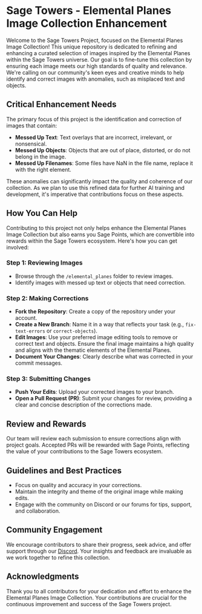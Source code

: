 # Sage Towers - Elemental Planes Image Collection Enhancement

Welcome to the Sage Towers Project, focused on the Elemental Planes Image Collection! This unique repository is dedicated to refining and enhancing a curated selection of images inspired by the Elemental Planes within the Sage Towers universe. Our goal is to fine-tune this collection by ensuring each image meets our high standards of quality and relevance. We're calling on our community's keen eyes and creative minds to help identify and correct images with anomalies, such as misplaced text and objects.

## Critical Enhancement Needs

The primary focus of this project is the identification and correction of images that contain:
- **Messed Up Text**: Text overlays that are incorrect, irrelevant, or nonsensical.
- **Messed Up Objects**: Objects that are out of place, distorted, or do not belong in the image.
- **Messed Up Filenames**: Some files have NaN in the file name, replace it with the right element.

These anomalies can significantly impact the quality and coherence of our collection. As we plan to use this refined data for further AI training and development, it's imperative that contributions focus on these aspects.

## How You Can Help

Contributing to this project not only helps enhance the Elemental Planes Image Collection but also earns you Sage Points, which are convertible into rewards within the Sage Towers ecosystem. Here's how you can get involved:

### Step 1: Reviewing Images

- Browse through the `/elemental_planes` folder to review images.
- Identify images with messed up text or objects that need correction.

### Step 2: Making Corrections

- **Fork the Repository**: Create a copy of the repository under your account.
- **Create a New Branch**: Name it in a way that reflects your task (e.g., `fix-text-errors` or `correct-objects`).
- **Edit Images**: Use your preferred image editing tools to remove or correct text and objects. Ensure the final image maintains a high quality and aligns with the thematic elements of the Elemental Planes.
- **Document Your Changes**: Clearly describe what was corrected in your commit messages.

### Step 3: Submitting Changes

- **Push Your Edits**: Upload your corrected images to your branch.
- **Open a Pull Request (PR)**: Submit your changes for review, providing a clear and concise description of the corrections made.

## Review and Rewards

Our team will review each submission to ensure corrections align with project goals. Accepted PRs will be rewarded with Sage Points, reflecting the value of your contributions to the Sage Towers ecosystem.

## Guidelines and Best Practices

- Focus on quality and accuracy in your corrections.
- Maintain the integrity and theme of the original image while making edits.
- Engage with the community on Discord or our forums for tips, support, and collaboration.

## Community Engagement

We encourage contributors to share their progress, seek advice, and offer support through our [Discord](https://sagetowers.com). Your insights and feedback are invaluable as we work together to refine this collection.

## Acknowledgments

Thank you to all contributors for your dedication and effort to enhance the Elemental Planes Image Collection. Your contributions are crucial for the continuous improvement and success of the Sage Towers project.

